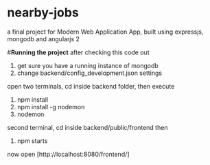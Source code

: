 # nearby-jobs
a final project for Modern Web Application App, built using expressjs, mongodb and angularjs 2

#**Running the project**
after checking this code out 
1. get sure you have a running instance of mongodb
2. change backend/config_development.json settings 

open two terminals, cd inside backend folder, then execute 
1. npm install
2. npm install -g nodemon 
3. nodemon 

second terminal, cd inside backend/public/frontend then
1. npm starts

now open [http://localhost:8080/frontend/]
